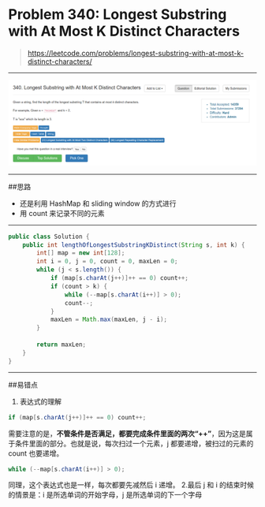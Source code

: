 # Problem 340: Longest Substring with At Most K Distinct Characters

> https://leetcode.com/problems/longest-substring-with-at-most-k-distinct-characters/

----------
![](/assets/340.png)

---------
##思路
* 还是利用 HashMap 和 sliding window 的方式进行
* 用 count 来记录不同的元素

---------


```java
public class Solution {
    public int lengthOfLongestSubstringKDistinct(String s, int k) {
        int[] map = new int[128];
        int i = 0, j = 0, count = 0, maxLen = 0;
        while (j < s.length()) {
            if (map[s.charAt(j++)]++ == 0) count++;
            if (count > k) {
                while (--map[s.charAt(i++)] > 0);
                count--;
            }
            maxLen = Math.max(maxLen, j - i);
        }
        
        return maxLen;
    }
}
```

-------
##易错点
1. 表达式的理解
```java
if (map[s.charAt(j++)]++ == 0) count++;
```
需要注意的是，**不管条件是否满足，都要完成条件里面的两次“++”**，因为这是属于条件里面的部分。也就是说，每次扫过一个元素，j 都要递增，被扫过的元素的 count 也要递增。
```java
while (--map[s.charAt(i++)] > 0);
```
同理，这个表达式也是一样，每次都要先减然后 i 递增。
2.最后 j 和 i 的结束时候的情景是：i 是所选单词的开始字母，j 是所选单词的下一个字母

































